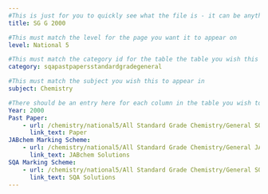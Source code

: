 ```yaml
---
#This is just for you to quickly see what the file is - it can be anything you want
title: SG G 2000

#This must match the level for the page you want it to appear on
level: National 5

#This must match the category id for the table the table you wish this to appear in
category: sqapastpapersstandardgradegeneral

#This must match the subject you wish this to appear in
subject: Chemistry

#There should be an entry here for each column in the table you wish to populate:
Year: 2000
Past Paper:
    - url: /chemistry/national5/All Standard Grade Chemistry/General SQA PP/General SQA PP 2000.pdf
      link_text: Paper
JABchem Marking Scheme:
    - url: /chemistry/national5/All Standard Grade Chemistry/General JABchem Msch/2000generalMSch.pdf
      link_text: JABchem Solutions
SQA Marking Scheme:
    - url: /chemistry/national5/All Standard Grade Chemistry/General SQA Msch/General SQA Msch 2000.pdf
      link_text: SQA Solutions
---
```


